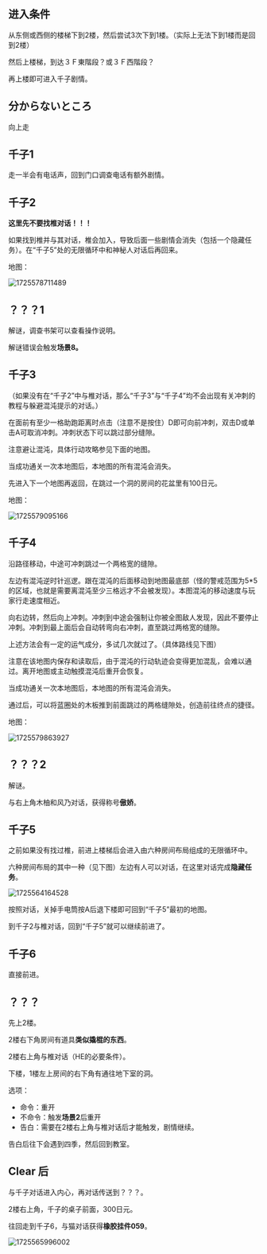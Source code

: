 ## 进入条件

从东侧或西侧的楼梯下到2楼，然后尝试3次下到1楼。（实际上无法下到1楼而是回到2楼）

然后上楼梯，到达３Ｆ東階段？或３Ｆ西階段？

再上楼即可进入千子剧情。

## 分からないところ

向上走

## 千子1

走一半会有电话声，回到门口调查电话有额外剧情。

## 千子2

**这里先不要找椎对话！！！**

如果找到椎并与其对话，椎会加入，导致后面一些剧情会消失（包括一个隐藏任务）。在“千子5”处的无限循环中和神秘人对话后再回来。

地图：

![1725578711489](image/03千子/1725578711489.png)

## ？？？1

解谜，调查书架可以查看操作说明。

解谜错误会触发**场景8。**

## 千子3

（如果没有在“千子2”中与椎对话，那么“千子3”与“千子4”均不会出现有关冲刺的教程与躲避混沌提示的对话。）

在面前有至少一格助跑距离时点击（注意不是按住）D即可向前冲刺，双击D或单击A可取消冲刺。冲刺状态下可以跳过部分缝隙。

注意避让混沌，具体行动攻略参见下面的地图。

当成功通关一次本地图后，本地图的所有混沌会消失。

先进入下一个地图再返回，在跳过一个洞的房间的花盆里有100日元。

地图：

![1725579095166](image/03千子/1725579095166.png)

## 千子4

沿路径移动，中途可冲刺跳过一个两格宽的缝隙。

左边有混沌逆时针巡逻。跟在混沌的后面移动到地图最底部（怪的警戒范围为5*5的区域，也就是需要离混沌至少三格远才不会被发现）。本图混沌的移动速度与玩家行走速度相近。

向右边转，然后向上冲刺。冲刺到中途会强制让你被全图敌人发现，因此不要停止冲刺。冲刺到最上面后会自动转弯向右冲刺，直至跳过两格宽的缝隙。

上述方法会有一定的运气成分，多试几次就过了。（具体路线见下图）

注意在该地图内保存和读取后，由于混沌的行动轨迹会变得更加混乱，会难以通过。离开地图或主动触摸混沌后重开会恢复。

当成功通关一次本地图后，本地图的所有混沌会消失。

通过后，可以将蓝圈处的木板推到前面跳过的两格缝隙处，创造前往终点的捷径。

地图：

![1725579863927](image/03千子/1725579863927.png)

## ？？？2

解谜。

与右上角木柚和风乃对话，获得称号**傲娇**。

## 千子5

之前如果没有找过椎，前进上楼梯后会进入由六种房间布局组成的无限循环中。

六种房间布局的其中一种（见下图）左边有人可以对话，在这里对话完成**隐藏任务**。

![1725564164528](image/03千子/1725564164528.png)

按照对话，关掉手电筒按A后退下楼即可回到“千子5”最初的地图。

到千子2与椎对话，回到“千子5”就可以继续前进了。

## 千子6

直接前进。

## ？？？

先上2楼。

2楼右下角房间有道具**类似撬棍的东西**。

2楼右上角与椎对话（HE的必要条件）。

下楼，1楼左上房间的右下角有通往地下室的洞。

选项：

- 命令：重开
- 不命令：触发**场景2**后重开
- 告白：需要在2楼右上角与椎对话后才能触发，剧情继续。

告白后往下会遇到四季，然后回到教室。

## Clear 后

与千子对话进入内心，再对话传送到？？？。

2楼右上角，千子的桌子前面，300日元。

往回走到千子6，与猫对话获得**橡胶挂件059**。

![1725565996002](image/03千子/1725565996002.png)
